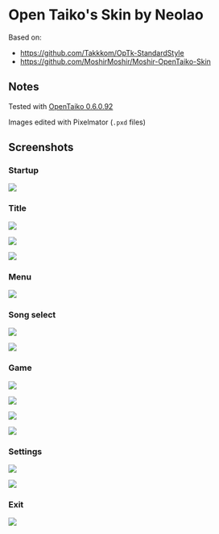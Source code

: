 # Open Taiko's Skin by Neolao

Based on:

- https://github.com/Takkkom/OpTk-StandardStyle
- https://github.com/MoshirMoshir/Moshir-OpenTaiko-Skin

## Notes

Tested with [OpenTaiko 0.6.0.92](https://github.com/0auBSQ/OpenTaiko/releases/tag/0.6.0.92)

Images edited with Pixelmator (`.pxd` files)

## Screenshots

### Startup

![](Screenshots/startup.png)

### Title

![](Screenshots/title.png)

![](Screenshots/title-2.png)

![](Screenshots/title-3.png)

### Menu

![](Screenshots/menu.png)

### Song select

![](Screenshots/song-select.png)

![](Screenshots/song-select-2.png)

### Game

![](Screenshots/game.png)

![](Screenshots/result.png)

![](Screenshots/result-2.png)

![](Screenshots/tower.png)

### Settings

![](Screenshots/config.png)

![](Screenshots/config-2.png)

### Exit

![](Screenshots/exit.png)
